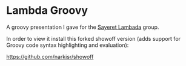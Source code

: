 # Lambda Groovy #
A groovy presentation I gave for the [Sayeret Lambada](http://groups.google.com/group/sayeret-lambda?pli=1) group.

In order to view it install this forked showoff version (adds support for Groovy code syntax highlighting and evaluation):

 https://github.com/narkisr/showoff


